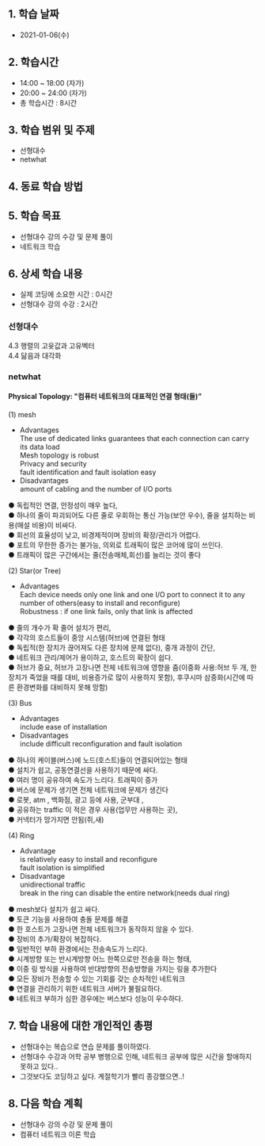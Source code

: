 ## 1. 학습 날짜
+ 2021-01-06(수)

## 2. 학습시간
+ 14:00 ~ 18:00 (자가)   
+ 20:00 ~ 24:00 (자가)
+ 총 학습시간 : 8시간

## 3. 학습 범위 및 주제
+ 선형대수
+ netwhat

## 4. 동료 학습 방법


## 5. 학습 목표
+ 선형대수 강의 수강 및 문제 풀이
+ 네트워크 학습

## 6. 상세 학습 내용
+ 실제 코딩에 소요한 시간 : 0시간    
+ 선형대수 강의 수강 :  2시간 
    
### 선형대수
4.3 행렬의 고윳값과 고유벡터   
4.4 닮음과 대각화   

### netwhat

#### Physical Topology: "컴퓨터 네트워크의 대표적인 연결 형태(들)”   

(1) mesh   
- Advantages   
The use of dedicated links guarantees that each connection can carry its data load   
Mesh topology is robust   
Privacy and security   
fault identification and fault isolation easy   
- Disadvantages   
amount of cabling and the number of I/O ports   
   
● 독립적인 연결, 안정성이 매우 높다,   
● 하나의 줄이 파괴되어도 다른 줄로 우회하는 통신 가능(보안 우수), 줄을 설치하는 비용(매설 비용)이 비싸다.   
● 회선의 효율성이 낮고, 비경제적이며 장비의 확장/관리가 어렵다.   
● 포트의 무한한 증가는 불가능, 의외로 트래픽이 많은 코어에 많이 쓰인다.   
● 트래픽이 많은 구간에서는 줄(전송매체,회선)를 늘리는 것이 좋다   
    
(2) Star(or Tree)   
- Advantages   
Each device needs only one link and one I/O port to connect it to any number of others(easy to install and reconfigure)   
Robustness : if one link fails, only that link is affected   
   
● 줄의 개수가 확 줄어 설치가 편리,    
● 각각의 호스트들이 중앙 시스템(허브)에 연결된 형태   
● 독립적(한 장치가 끊어져도 다른 장치에 문제 없다), 중개 과정이 간단,   
● 네트워크 관리/제어가 용이하고, 호스트의 확장이 쉽다.   
● 허브가 중요, 허브가 고장나면 전체 네트워크에 영향을 줌(이중화 사용:허브 두 개, 한 장치가 죽었을 때를 대비, 비용증가로 많이 사용하지 못함), 후쿠시마 삼중화(시간에 따른 환경변화를 대비하지 못해 망함)   
   
(3) Bus   
- Advantages   
include ease of installation   
- Disadvantages   
include difficult reconfiguration and fault isolation   
   
● 하나의 케이블(버스)에 노드(호스트)들이 연결되어있는 형태   
● 설치가 쉽고, 공동연결선을 사용하기 때문에 싸다.    
● 여러 명이 공유하여 속도가 느리다. 트래픽이 증가   
● 버스에 문제가 생기면 전체 네트워크에 문제가 생긴다   
● 로봇, atm , 백화점, 광고 등에 사용, 군부대 ,   
● 공유하는 traffic 이 적은 경우 사용(업무만 사용하는 곳),   
● 커넥터가 망가지면 안됨(쥐,새)   
   
(4) Ring   
- Advantage   
is relatively easy to install and reconfigure   
fault isolation is simplified   
- Disadvantage   
unidirectional traffic   
break in the ring can disable the entire network(needs dual ring)   
   
● mesh보다 설치가 쉽고 싸다.    
● 토큰 기능을 사용하여 충돌 문제를 해결    
● 한 호스트가 고장나면 전체 네트워크가 동작하지 않을 수 있다.   
● 장비의 추가/확장이 복잡하다.   
● 일반적인 부하 환경에서는 전송속도가 느리다.   
● 시계방향 또는 반시계방향 어느 한쪽으로만 전송을 하는 형태,    
● 이중 링 방식을 사용하여 반대방향의 전송방향을 가지는 링을 추가한다   
● 모든 장비가 전송할 수 있는 기회를 갖는 순차적인 네트워크   
● 연결을 관리하기 위한 네트워크 서버가 불필요하다.   
● 네트워크 부하가 심한 경우에는 버스보다 성능이 우수하다.   

## 7. 학습 내용에 대한 개인적인 총평
+ 선형대수는 복습으로 연습 문제를 풀이하였다.
+ 선형대수 수강과 어학 공부 병행으로 인해, 네트워크 공부에 많은 시간을 할애하지 못하고 있다..
+ 그것보다도 코딩하고 싶다. 계절학기가 빨리 종강했으면..!

## 8. 다음 학습 계획
+ 선형대수 강의 수강 및 문제 풀이
+ 컴퓨터 네트워크 이론 학습